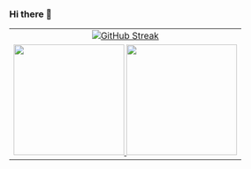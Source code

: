 ### Hi there 👋

<!--
**Konul304/Konul304** is a ✨ _special_ ✨ repository because its `README.md` (this file) appears on your GitHub profile.

Here are some ideas to get you started:

- 🔭 I’m currently working on ...
- 🌱 I’m currently learning ...
- 👯 I’m looking to collaborate on ...
- 🤔 I’m looking for help with ...
- 💬 Ask me about ...
- 📫 How to reach me: ...
- 😄 Pronouns: ...
- ⚡ Fun fact: ...
-->

<table width="100%" border="0">
  <tr>
    <td align="center">
      <a height=200 href="https://git.io/streak-stats"><img style="margin: 0 auto;" src="https://github-readme-streak-stats.herokuapp.com?user=Konul304&theme=tokyonight&hide_border=true" alt="GitHub Streak" /></a>
    </td>
  </tr>
  <tr>
    <td align="center">
      <a href="https://github.com/Konul304/github-readme-stats">
        <img height=200 src="https://github-readme-stats.vercel.app/api?username=Konul304&show_icons=true&theme=synthwave&rank_icon=github&hide_border=true" />
      </a>
      <a href="https://github.com/Konul304/convoychat">
        <img height=200 src="https://github-readme-stats.vercel.app/api/top-langs?username=Konul304&layout=compact&langs_count=8&card_width=320" />
      </a>
    </td>
  </tr>
</table>

